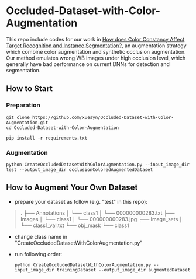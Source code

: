 # Occluded-Dataset-with-Color-Augmentation

This repo include codes for our work in [How does Color Constancy Affect Target Recognition and
Instance Segmentation?](https://doi.org/10.1145/3474085.3475690), an augmentation strategy which combine color augmentation and synthetic occlusion augmentation. Our method emulates wrong WB images under high occlusion level, which generally have bad performance on current DNNs for detection and segmentation.

## How to Start

### Preparation

```shell
git clone https://github.com/xuesyn/Occluded-Dataset-with-Color-Augmentation.git
cd Occluded-Dataset-with-Color-Augmentation

pip install -r requirements.txt
```

### Augmentation

```shell
python CreateOccludedDatasetWithColorAugmentation.py --input_image_dir test --output_image_dir occlusionColoredAugmentedDataset
```

## How to Augment Your Own Dataset

- prepare your dataset as follow (e.g. "test" in this repo):

> .
> ├── Annotations
> │   └── class1
> │       └── 000000000283.txt
> ├── Images
> │   └── class1
> │       └── 000000000283.jpg
> ├── Image_sets
> │   └── class1_val.txt
> └── obj_mask
>  └── class1

- change class name in "CreateOccludedDatasetWithColorAugmentation.py"

- run following order:

  ```shell
  python CreateOccludedDatasetWithColorAugmentation.py --input_image_dir trainingDataset --output_image_dir augmentedDataset
  ```

  
